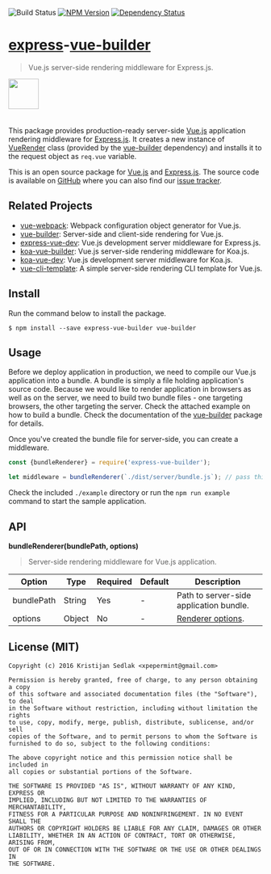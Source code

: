 ![Build Status](https://travis-ci.org/xpepermint/express-vue-builder.svg?branch=master)&nbsp;[![NPM Version](https://badge.fury.io/js/express-vue-builder.svg)](https://badge.fury.io/js/express-vue-builder)&nbsp;[![Dependency Status](https://gemnasium.com/xpepermint/express-vue-builder.svg)](https://gemnasium.com/xpepermint/express-vue-builder)

# [express](http://expressjs.com)-[vue-builder](https://github.com/xpepermint/vue-builder)

> Vue.js server-side rendering middleware for Express.js.

<img src="logo.png" height="60" style="margin-bottom: 20px" />

This package provides production-ready server-side [Vue.js](http://vuejs.org) application rendering middleware for [Express.js](http://expressjs.com). It creates a new instance of [VueRender](https://github.com/xpepermint/vue-builder#api) class (provided by the [vue-builder](https://github.com/xpepermint/express-vue-builder) dependency) and installs it to the request object as `req.vue` variable.

This is an open source package for [Vue.js](http://vuejs.org/) and [Express.js](http://expressjs.com). The source code is available on [GitHub](https://github.com/xpepermint/express-vue-builder) where you can also find our [issue tracker](https://github.com/xpepermint/express-vue-builder/issues).

## Related Projects

* [vue-webpack](https://github.com/xpepermint/vue-webpack): Webpack configuration object generator for Vue.js.
* [vue-builder](https://github.com/xpepermint/vue-builder): Server-side and client-side rendering for Vue.js.
* [express-vue-dev](https://github.com/xpepermint/express-vue-dev): Vue.js development server middleware for Express.js.
* [koa-vue-builder](https://github.com/kristianmandrup/koa-vue-builder): Vue.js server-side rendering middleware for Koa.js.
* [koa-vue-dev](https://github.com/kristianmandrup/koa-vue-dev): Vue.js development server middleware for Koa.js.
* [vue-cli-template](https://github.com/xpepermint/vue-cli-template): A simple server-side rendering CLI template for Vue.js.

## Install

Run the command below to install the package.

```
$ npm install --save express-vue-builder vue-builder
```

## Usage

Before we deploy application in production, we need to compile our Vue.js application into a bundle. A bundle is simply a file holding application's source code. Because we would like to render application in browsers as well as on the server, we need to build two bundle files - one targeting browsers, the other targeting the server. Check the attached example on how to build a bundle. Check the documentation of the [vue-builder](https://github.com/xpepermint/express-vue-builder) package for details.

Once you've created the bundle file for server-side, you can create a middleware.

```js
const {bundleRenderer} = require('express-vue-builder');

let middleware = bundleRenderer(`./dist/server/bundle.js`); // pass this to app.use() of your Express application
```

Check the included `./example` directory or run the `npm run example` command to start the sample application.

## API

**bundleRenderer(bundlePath, options)**

> Server-side rendering middleware for Vue.js application.

| Option | Type | Required | Default | Description
|--------|------|----------|---------|------------
| bundlePath | String | Yes | - | Path to server-side application bundle.
| options | Object | No | - | [Renderer options](https://www.npmjs.com/package/vue-server-renderer#renderer-options).

## License (MIT)

```
Copyright (c) 2016 Kristijan Sedlak <xpepermint@gmail.com>

Permission is hereby granted, free of charge, to any person obtaining a copy
of this software and associated documentation files (the "Software"), to deal
in the Software without restriction, including without limitation the rights
to use, copy, modify, merge, publish, distribute, sublicense, and/or sell
copies of the Software, and to permit persons to whom the Software is
furnished to do so, subject to the following conditions:

The above copyright notice and this permission notice shall be included in
all copies or substantial portions of the Software.

THE SOFTWARE IS PROVIDED "AS IS", WITHOUT WARRANTY OF ANY KIND, EXPRESS OR
IMPLIED, INCLUDING BUT NOT LIMITED TO THE WARRANTIES OF MERCHANTABILITY,
FITNESS FOR A PARTICULAR PURPOSE AND NONINFRINGEMENT. IN NO EVENT SHALL THE
AUTHORS OR COPYRIGHT HOLDERS BE LIABLE FOR ANY CLAIM, DAMAGES OR OTHER
LIABILITY, WHETHER IN AN ACTION OF CONTRACT, TORT OR OTHERWISE, ARISING FROM,
OUT OF OR IN CONNECTION WITH THE SOFTWARE OR THE USE OR OTHER DEALINGS IN
THE SOFTWARE.
```
